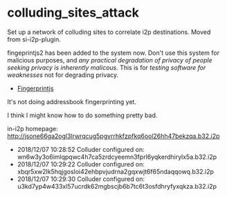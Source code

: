 # colluding_sites_attack

Set up a network of colluding sites to correlate i2p destinations. Moved from
si-i2p-plugin.

fingeprintjs2 has been added to the system now. Don't use this system for
malicious purposes, and *any practical degradation of privacy of people seeking*
*privacy is inherently malicous*. This is for *testing software for weaknesses*
not for degrading privacy.

  * [Fingerprintjs](https://github.com/valve/fingerprintjs2)

It's not doing addressbook fingerprinting yet.

I think I might know how to do something pretty bad.

in-i2p homepage: http://jsone66ga2ogl3lrwrqcug5pgvrrhkfzpfkq6ool26hh47bekzqa.b32.i2p

  * 2018/12/07 10:28:52 Colluder configured on: wn6w3y3o6imlqpqwc4h7ca5zrdcyeemn3fprl6yqkerdhirylx5a.b32.i2p
  * 2018/12/07 10:29:22 Colluder configured on: xbqr5xw2lk5hqjgosloi42ehbpvjudrna2gqxwjt6f65ndaqqowq.b32.i2p
  * 2018/12/07 10:29:30 Colluder configured on: u3kd7yp4w433xl57ucrdk62mgbscjb6b7tc6t3osfdhryfyxqkza.b32.i2p
